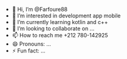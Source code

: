 - 👋 Hi, I’m @Farfoure88
- 👀 I’m interested in development app mobile
- 🌱 I’m currently learning kotlin and c++
- 💞️ I’m looking to collaborate on ...
- 📫 How to reach me +212 780-142925 
- 😄 Pronouns: ...
- ⚡ Fun fact: ...

<!---
Farfoure88/Farfoure88 is a ✨ special ✨ repository because its `README.md` (this file) appears on your GitHub profile.
You can click the Preview link to take a look at your changes.
--->
